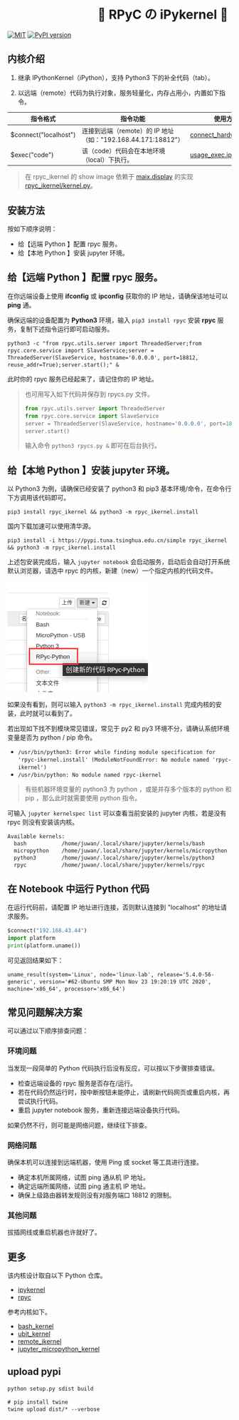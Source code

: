 
# &emsp;&emsp;&emsp;&emsp;&emsp;&emsp;&emsp; 💮 RPyC の iPykernel 🐹

[![MIT](https://img.shields.io/badge/license-MIT-blue.svg)](./LICENSE)
[![PyPI version](https://badge.fury.io/py/rpyc-ikernel.svg)](https://badge.fury.io/py/rpyc-ikernel)

## 内核介绍

1. 继承 IPythonKernel（iPython），支持 Python3 下的补全代码（tab）。

2. 以远端（remote）代码为执行对象，服务轻量化，内存占用小，内置如下指令。

|  指令格式   | 指令功能  | 使用方法 |
|  ----  | ----  |  ----  |
| $connect("localhost")  | 连接到远端（remote）的 IP 地址（如："192.168.44.171:18812"） | [connect_hardware.ipynb](./examples/connect_hardware.ipynb) |
| $exec("code")  | 该（code）代码会在本地环境（local）下执行。 | [usage_exec.ipynb](./examples/usage_exec.ipynb) |

> 在 rpyc_ikernel 的 show image 依赖于 [maix.display](https://github.com/sipeed/pymaix) 的实现[rpyc_ikernel/kernel.py](https://github.com/sipeed/rpyc_ikernel/blob/master/rpyc_ikernel/kernel.py#L149)。

## 安装方法

按如下顺序说明：

- 给【远端 Python 】配置 rpyc 服务。
- 给【本地 Python 】安装 jupyter 环境。

## 给【远端 Python 】配置 rpyc 服务。

在你远端设备上使用 **ifconfig** 或 **ipconfig** 获取你的 IP 地址，请确保该地址可以 **ping** 通。

确保远端的设备配置为 **Python3** 环境，输入 `pip3 install rpyc` 安装 **rpyc** 服务，复制下述指令运行即可启动服务。

```shell
python3 -c "from rpyc.utils.server import ThreadedServer;from rpyc.core.service import SlaveService;server = ThreadedServer(SlaveService, hostname='0.0.0.0', port=18812, reuse_addr=True);server.start();" &
```

此时你的 rpyc 服务已经起来了，请记住你的 IP 地址。

> 
> 也可用写入如下代码并保存到 rpycs.py 文件。
> ```python
> from rpyc.utils.server import ThreadedServer
> from rpyc.core.service import SlaveService
> server = ThreadedServer(SlaveService, hostname='0.0.0.0', port=18812, reuse_addr=True)
> server.start()
> ```
> 输入命令 `python3 rpycs.py &` 即可在后台执行。
>

## 给【本地 Python 】安装 jupyter 环境。

以 Python3 为例，请确保已经安装了 python3 和 pip3 基本环境/命令，在命令行下方调用该代码即可。

```shell
pip3 install rpyc_ikernel && python3 -m rpyc_ikernel.install
```

国内下载加速可以使用清华源。

```shell
pip3 install -i https://pypi.tuna.tsinghua.edu.cn/simple rpyc_ikernel && python3 -m rpyc_ikernel.install
```

上述包安装完成后，输入 `jupyter notebook` 会启动服务，启动后会自动打开系统默认浏览器，请选中 rpyc 的内核，新建（new）一个指定内核的代码文件。

![kernels.png](./images/kernels.png)

如果没有看到，则可以输入 `python3 -m rpyc_ikernel.install` 完成内核的安装，此时就可以看到了。

若出现如下找不到模块常见错误，常见于 py2 和 py3 环境不分，请确认系统环境变量是否为 python / pip 命令。

- `/usr/bin/python3: Error while finding module specification for 'rpyc-ikernel.install' (ModuleNotFoundError: No module named 'rpyc-ikernel')`
- `/usr/bin/python: No module named rpyc-ikernel`

> 有些机器环境变量的 python3 为 python ，或是并存多个版本的 python 和 pip ，那么此时就需要使用 python 指令。

可输入 `jupyter kernelspec list` 可以查看当前安装的 jupyter 内核，若是没有 rpyc 则没有安装该内核。

```shell
Available kernels:
  bash           /home/juwan/.local/share/jupyter/kernels/bash
  micropython    /home/juwan/.local/share/jupyter/kernels/micropython
  python3        /home/juwan/.local/share/jupyter/kernels/python3
  rpyc           /home/juwan/.local/share/jupyter/kernels/rpyc
```

## 在 Notebook 中运行 Python 代码

在运行代码前，请配置 IP 地址进行连接，否则默认连接到 "localhost" 的地址请求服务。

```python
$connect("192.168.43.44")
import platform
print(platform.uname())
```

可见返回结果如下：

```shell
uname_result(system='Linux', node='linux-lab', release='5.4.0-56-generic', version='#62-Ubuntu SMP Mon Nov 23 19:20:19 UTC 2020', machine='x86_64', processor='x86_64')
```

## 常见问题解决方案

可以通过以下顺序排查问题：

### 环境问题

当发现一段简单的 Python 代码执行后没有反应，可以按以下步骤排查错误。

- 检查远端设备的 rpyc 服务是否存在/运行。
- 若在代码仍然运行时，按中断按钮未能停止，请刷新代码网页或重启内核，再尝试执行代码。
- 重启 jupyter notebook 服务，重新连接远端设备执行代码。

如果仍然不行，则可能是网络问题，继续往下排查。

### 网络问题

确保本机可以连接到远端机器，使用 Ping 或 socket 等工具进行连接。

- 确定本机所属网络，试图 ping 通从机 IP 地址。
- 确定远端所属网络，试图 ping 通主机 IP 地址。
- 确保上级路由器转发规则没有对服务端口 18812 的限制。

### 其他问题

拔插网线或重启机器也许就好了。

## 更多

该内核设计取自以下 Python 仓库。

- [ipykernel](https://github.com/ipython/ipykernel)
- [rpyc](https://github.com/tomerfiliba-org/rpyc)

参考内核如下。

- [bash_kernel](https://github.com/takluyver/bash_kernel)
- [ubit_kernel](https://github.com/takluyver/ubit_kernel)
- [remote_ikernel](https://github.com/tdaff/remote_ikernel)
- [jupyter_micropython_kernel](https://github.com/goatchurchprime/jupyter_micropython_kernel)

## upload pypi

```shell
python setup.py sdist build
```

```shell
# pip install twine
twine upload dist/* --verbose
```

